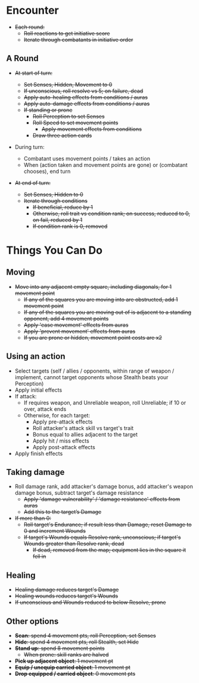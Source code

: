 # Encounter

* ~~Each round:~~
  * ~~Roll reactions to get initiative score~~
  * ~~Iterate through combatants in initiative order~~

## A Round

* ~~At start of turn:~~
  * ~~Set Senses, Hidden, Movement to 0~~
  * ~~If unconscious, roll resolve vs 5; on failure, dead~~
  * ~~Apply auto-healing effects from conditions / auras~~
  * ~~Apply auto-damage effects from conditions / auras~~
  * ~~If standing or prone~~
    * ~~Roll Perception to set Senses~~
    * ~~Roll Speed to set movement points~~
	  * ~~Apply movement effects from conditions~~
    * ~~Draw three action cards~~

* During turn:
  * Combatant uses movement points / takes an action
  * When (action taken and movement points are gone) or (combatant chooses), end turn

* ~~At end of turn:~~
  * ~~Set Senses, Hidden to 0~~
  * ~~Iterate through conditions~~
    * ~~If beneficial, reduce by 1~~
    * ~~Otherwise, roll trait vs condition rank; on success, reduced to 0, on fail, reduced by 1~~
    * ~~If condition rank is 0, removed~~

# Things You Can Do

## Moving

* ~~Move into any adjacent empty square, including diagonals, for 1 movement point~~
  * ~~If any of the squares you are moving into are obstructed, add 1 movement point~~
  * ~~If any of the squares you are moving out of is adjacent to a standing opponent, add 4 movement points~~
  * ~~Apply 'ease movement' effects from auras~~
  * ~~Apply 'prevent movement' effects from auras~~
  * ~~If you are prone or hidden, movement point costs are x2~~

## Using an action

* Select targets (self / allies / opponents, within range of weapon / implement, cannot target opponents whose Stealth beats your Perception)
* Apply initial effects
* If attack:
  * If requires weapon, and Unreliable weapon, roll Unreliable; if 10 or over, attack ends
  * Otherwise, for each target:
    * Apply pre-attack effects
    * Roll attacker's attack skill vs target's trait
    * Bonus equal to allies adjacent to the target
    * Apply hit / miss effects
    * Apply post-attack effects
* Apply finish effects

## Taking damage

* Roll damage rank, add attacker's damage bonus, add attacker's weapon damage bonus, subtract target's damage resistance
  * ~~Apply 'damage vulnerability' / 'damage resistance' effects from auras~~
  * ~~Add this to the target’s Damage~~
* ~~If more than 0:~~
  * ~~Roll target's Endurance; if result less than Damage, reset Damage to 0 and increment Wounds~~
  * ~~If target's Wounds equals Resolve rank, unconscious; if target's Wounds greater than Resolve rank, dead~~
    * ~~If dead, removed from the map; equipment lies in the square it fell in~~

## Healing

* ~~Healing damage reduces target's Damage~~
* ~~Healing wounds reduces target's Wounds~~
* ~~If unconscious and Wounds reduced to below Resolve, prone~~

## Other options

* ~~**Scan**: spend 4 movement pts, roll Perception, set Senses~~
* ~~**Hide**: spend 4 movement pts, roll Stealth, set Hide~~
* ~~**Stand up**: spend 8 movement points~~
  * ~~When prone: skill ranks are halved~~
* ~~**Pick up adjacent object**: 1 movement pt~~
* ~~**Equip / unequip carried object**: 1 movement pt~~
* ~~**Drop equipped / carried object**: 0 movement pts~~
